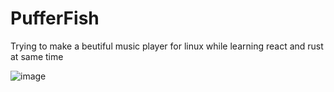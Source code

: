 # PufferFish
Trying to make a beutiful music player for linux while learning react and rust at same time

![image](https://github.com/user-attachments/assets/c15ed9ac-bfae-48cc-86d5-f59853b8fcb6)
